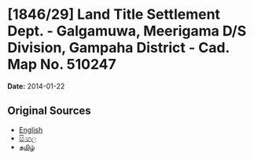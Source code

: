# [1846/29] Land Title Settlement Dept. - Galgamuwa, Meerigama D/S Division, Gampaha District - Cad. Map No. 510247

**Date:** 2014-01-22

## Original Sources

- [English](https://documents.gov.lk/view/extra-gazettes/2014/1/1846-29_E.pdf)
- [සිංහල](https://documents.gov.lk/view/extra-gazettes/2014/1/1846-29_S.pdf)
- [தமிழ்](https://documents.gov.lk/view/extra-gazettes/2014/1/1846-29_T.pdf)
